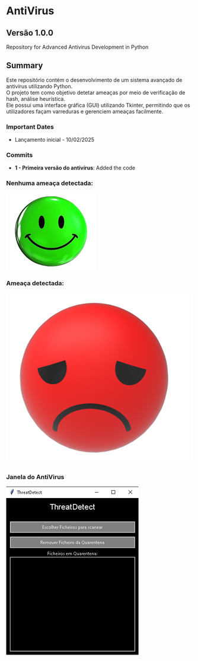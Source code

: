 # AntiVirus 
## Versão 1.0.0

Repository for Advanced Antivirus Development in Python

## Summary

Este repositório contém o desenvolvimento de um sistema avançado de antivírus utilizando Python.  
O projeto tem como objetivo detetar ameaças por meio de verificação de hash, análise heurística.  
Ele possui uma interface gráfica (GUI) utilizando Tkinter, permitindo que os utilizadores façam varreduras e gerenciem ameaças facilmente.

### Important Dates

* Lançamento inicial - 10/02/2025

### Commits

- **1 - Primeira versão do antivírus**: Added the code


### Nenhuma ameaça detectada:
![Happy Face](feliz.png)

### Ameaça detectada:
![Sad Face](triste.png)

### Janela do AntiVirus
![Antivirus](antivirus.png)